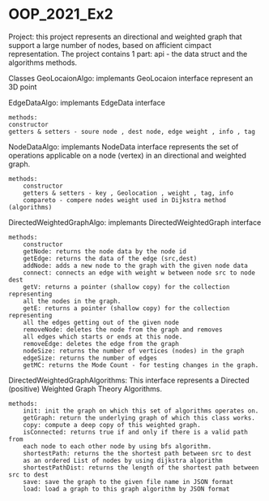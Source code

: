 # OOP_2021_Ex2

Project:
this project represents an directional and weighted graph that support a large number of nodes,
based on afficient cimpact representation. The project contains 1 part: api - the data struct
and the algorithms methods.


Classes
GeoLocaionAlgo: implemants GeoLocaion interface represent an 3D point

EdgeDataAlgo: implemants EdgeData interface 
	
	methods:
	constructor
	getters & setters - soure node , dest node, edge weight , info , tag	

NodeDataAlgo: implemants NodeData interface represents the set of operations applicable
on a node (vertex) in an directional and weighted graph.
	
	methods:
		constructor
		getters & setters - key , Geolocation , weight , tag, info
		compareto - compere nodes weight used in Dijkstra method (algorithms)
	
DirectedWeightedGraphAlgo: implemants DirectedWeightedGraph interface
	
	methods: 
		constructor
		getNode: returns the node data by the node id
		getEdge: returns the data of the edge (src,dest)
		addNode: adds a new node to the graph with the given node data
		connect: connects an edge with weight w between node src to node dest
		getV: returns a pointer (shallow copy) for the collection representing
		all the nodes in the graph.
		getE: returns a pointer (shallow copy) for the collection representing
		all the edges getting out of the given node
		removeNode: deletes the node from the graph and removes
		all edges which starts or ends at this node. 
		removeEdge: deletes the edge from the graph
		nodeSize: returns the number of vertices (nodes) in the graph
		edgeSize: returns the number of edges
		getMC: returns the Mode Count - for testing changes in the graph.

DirectedWeightedGraphAlgorithms: This interface represents a Directed (positive) Weighted Graph Theory Algorithms.

	methods: 
		init: init the graph on which this set of algorithms operates on.
		getGraph: return the underlying graph of which this class works. 
		copy: compute a deep copy of this weighted graph.
		isConnected: returns true if and only if there is a valid path from
		each node to each other node by using bfs algorithm.
		shortestPath: returns the the shortest path between src to dest
		as an ordered List of nodes by using dijkstra algorithm
		shortestPathDist: returns the length of the shortest path between src to dest
		save: save the graph to the given file name in JSON format
		load: load a graph to this graph algorithm by JSON format



